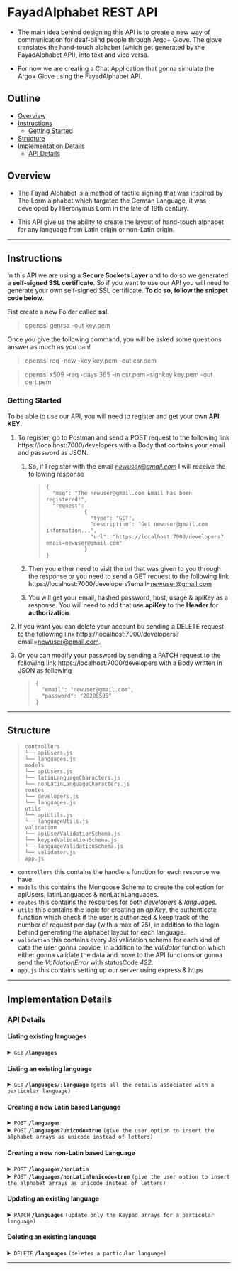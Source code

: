 # FayadAlphabet REST API

- The main idea behind designing this API is to create a new way of communication for deaf-blind people through Argo+ Glove. The glove translates the hand-touch alphabet (which get generated by the FayadAlphabet API), into text and vice versa.

- For now we are creating a Chat Application that gonna simulate the Argo+ Glove using the FayadAlphabet API.

## Outline

- [Overview](#overview)
- [Instructions](#instructions)
  - [Getting Started](#getting-started)
- [Structure](#structure)
- [Implementation Details](#implementation-details)
  - [API Details](#api-details)

## Overview

- The Fayad Alphabet is a method of tactile signing that was inspired by The Lorm alphabet which targeted the German Language, it was developed by Hieronymus Lorm in the late of 19th century.

- This API give us the ability to create the layout of hand-touch alphabet for any language from Latin origin or non-Latin origin.

---

## Instructions

In this API we are using a **Secure Sockets Layer** and to do so we generated a **self-signed SSL certificate**.
So if you want to use our API you will need to generate your own self-signed SSL certificate.
**To do so, follow the snippet code below**.

Fist create a new Folder called **ssl**.

> openssl genrsa -out key.pem

Once you give the following command, you will be asked some questions answer as much as you can!

> openssl req -new -key key.pem -out csr.pem

> openssl x509 -req -days 365 -in csr.pem -signkey key.pem -out cert.pem

### Getting Started

To be able to use our API, you will need to register and get your own **API KEY**.

1.  To register, go to Postman and send a POST request to the following link https://localhost:7000/developers with a Body that contains your email and password as JSON.

    1.  So, if I register with the email *newuser@gmail.com*
        I will receive the following response
        > ```
        > {
        >   "msg": "The newuser@gmail.com Email has been registered!",
        >   "request":
        >             {
        >               "type": "GET",
        >               "description": "Get newuser@gmail.com information...",
        >               "url": "https://localhost:7000/developers?email=newuser@gmail.com"
        >             }
        > }
        > ```
    2.  Then you either need to visit the _url_ that was given to you through the response or you need to send a GET request to the following link https://localhost:7000/developers?email=newuser@gmail.com

    3.  You will get your email, hashed password, host, usage & apiKey as a response. You will need to add that use **apiKey** to the **Header** for **authorization**.

2.  If you want you can delete your account bu sending a DELETE request to the following link https://localhost:7000/developers?email=newuser@gmail.com.

3.  Or you can modify your password by sending a PATCH request to the following link https://localhost:7000/developers with a Body written in JSON as following
    > ```
    > {
    >   "email": "newuser@gmail.com",
    >   "password": "20200505"
    > }
    > ```

---

## Structure

> ```
> controllers
> └── apiUsers.js
> └── languages.js
> models
> └── apiUsers.js
> └── latinLanguageCharacters.js
> └── nonLatinLanguageCharacters.js
> routes
> └── developers.js
> └── languages.js
> utils
> └── apiUtils.js
> └── languageUtils.js
> validation
> └── apiUserValidationSchema.js
> └── keypadValidationSchema.js
> └── languageValidationSchema.js
> └── validator.js
> app.js
> ```

- `controllers` this contains the handlers function for each resource we have.
- `models` this contains the Mongoose Schema to create the collection for apiUsers, latinLanguages & nonLatinLanguages.
- `routes` this contains the resources for both _developers_ & _languages_.
- `utils` this contains the logic for creating an _apiKey_, the authenticate function which check if the user is authorized & keep track of the number of request per day (with a max of 25), in addition to the login behind generating the alphabet layout for each language.
- `validation` this contains every Joi validation schema for each kind of data the user gonna provide, in addition to the _validator_ function which either gonna validate the data and move to the API functions or gonna send the _ValidationError_ with statusCode _422_.
- `app.js` this contains setting up our server using express & https

---

## Implementation Details

### API Details

#### Listing existing languages

<details>
 <summary><code>GET</code> <code><b>/languages</b></code></summary>

##### Parameters

> None

##### Responses

> | http code | content-type       | response                                                |
> | --------- | ------------------ | ------------------------------------------------------- |
> | `200`     | `application/json` | `json`                                                  |
> | `500`     | `application/json` | `{ msg: 'app could not retrieve data from database!' }` |

##### Example

> ```Postman
>  GET -> https://localhost:7000/languages
> ```

</details>

#### Listing an existing language

<details>
 <summary><code>GET</code> <code><b>/languages/:language</b></code> <code>(gets all the details associated with a particular language)</code></summary>

##### Parameters

> | name     | type     |
> | -------- | -------- |
> | language | required |

##### Responses

> | http code | content-type       | response                                                     |
> | --------- | ------------------ | ------------------------------------------------------------ |
> | `200`     | `application/json` | Check the example below                                      |
> | `404`     | `application/json` | `` { msg: `The ${languageQuery} Language is not found!` } `` |

##### Example

> ```Postman
>  GET -> https://localhost:7000/languages/:language
>  Path Variables: KEY -> language, VALUE -> English
> ```

</details>

#### Creating a new Latin based Language

<details>
 <summary><code>POST</code> <code><b>/languages</b></code></summary>

##### Parameters

> None

##### Responses

> | http code | content-type       | response                                               |
> | --------- | ------------------ | ------------------------------------------------------ |
> | `201`     | `application/json` | `The ${newLanguage.language} Language has been added!` |
> | `422`     | `application/json` | `{ msg: error.message.split(':')[2] }`                 |
> | `500`     | `application/json` | `${error.message}`                                     |

##### Example

> ```POSTMAN
>  POST -> https://localhost:7000/languages
>  Body -> {
>            "language": "German",
>            "capsAlphabet": ["A", "B", "C", "D", "E", "F", "G", "H", "I", "J", "K", "L", "M", "N", "O", "P", "Q", "R", "S", "T", "U", "V", "W", "X", "Y", "Z", "Ä", "Ö", "Ü", "ẞ"],
>            "lowerAlphabet": ["a", "b", "c", "d", "e", "f", "g", "h", "i", "j", "k", "l", "m", "n", "o", "p", "q", "r", "s", "t", "u", "v", "w", "x", "y", "z", "ä", "ö", "ü", "ß"]
>          }
> ```

</details>

<details>
 <summary><code>POST</code> <code><b>/languages?unicode=true</b></code> <code>(give the user option to insert the alphabet arrays as unicode instead of letters)</code></summary>

##### Parameters

> None

##### Responses

> | http code | content-type       | response                                               |
> | --------- | ------------------ | ------------------------------------------------------ |
> | `201`     | `application/json` | `The ${newLanguage.language} Language has been added!` |
> | `422`     | `application/json` | `{ msg: error.message.split(':')[2] }`                 |
> | `500`     | `application/json` | `${error.message}`                                     |

##### Example

> ```Postman
>  POST -> https://localhost:7000/languages?unicode=true
>  Body -> {
>           "language": "Spanish",
>           "capsAlphabet": ["0041", "0042", "0043", "0044", "0045", "0046", "0047", "0048", "0049", "004A", "004B", "004C", "004D", "004E", "00D1", "004F", "0050", "0051", "0052", "0053", "0054", "0055", "0056", "0057", "0058", "0059", "005A", "00C1", "00C9", "00CD", "00D3", "00DA", "00DD", "00CA", "00DC"],
>           "lowerAlphabet": ["0061", "0062", "0063", "0064", "0065", "0066", "0067", "0068", "0069", "006A", "006B", "006C", "006D", "006E", "00F1", "006F", "0070", "0071", "0072", "0073", "0074", "0075", "0076", "0077", "0078", "0079", "007A", "00E1", "00E9", "00ED", "00F3", "00FA", "00FD", "00EA", "00FC"],
>           "specialSymbols": ["¡", "@", "¿"],
>           "thirdKeypadLayer": ["0025", "005F", "0027", "0028", "0029", "0024", "00AB", "00BB", "20AC", "002C", "003A", "00A3"],
>           "fourthKeypadLayer": ["005C", "007C", "007E", "003C", "003E", "005E", "005B", "005D", "003B", "007B", "007D", "0060"]
>          }
> ```

</details>

#### Creating a new non-Latin based Language

<details>
 <summary><code>POST</code> <code><b>/languages/nonLatin</b></code></summary>

##### Parameters

> None

##### Responses

> | http code | content-type       | response                                               |
> | --------- | ------------------ | ------------------------------------------------------ |
> | `201`     | `application/json` | `The ${newLanguage.language} Language has been added!` |
> | `422`     | `application/json` | `{ msg: error.message.split(':')[2] }`                 |
> | `500`     | `application/json` | `${error.message}`                                     |

##### Example

> ```Postman
>  POST -> https://localhost:7000/languages/nonLatin
>  Body -> {
>            "language": "Arabic",
>            "Alphabet": ["ا", "ب", "ت", "ث", "ج", "ح", "خ", "د", "ذ", "ر", "ز", "س", "ش", "ص", "ض", "ط", "ظ", "ع", "غ", "ف", "ق", "ك", "ل", "م", "ن", "ه", "و", "ي", "آ", "ى", "ة", "أ", "ؤ", "إ", "ئ", "ء", "ً", "ٌ", "ٍ", "َ", "ُ", "ِ", "ّ", "ْ"],
>            "firstKeypadLayer": ["٧", "٨", "٩", "٤", "٥", "٦", "١", "٢", "٣", "*", "٠", "#"],
>            "thirdKeypadLayer": ["066A", "005F", "0027", "0028", "0029", "0024", "0022", "003A", "20AC", "060C", "061B", "00A3"]
>          }
> ```

</details>

<details>
 <summary><code>POST</code> <code><b>/languages/nonLatin?unicode=true</b></code> <code>(give the user option to insert the alphabet arrays as unicode instead of letters)</code></summary>

##### Parameters

> None

##### Responses

> | http code | content-type       | response                                               |
> | --------- | ------------------ | ------------------------------------------------------ |
> | `201`     | `application/json` | `The ${newLanguage.language} Language has been added!` |
> | `422`     | `application/json` | `{ msg: error.message.split(':')[2] }`                 |
> | `500`     | `application/json` | `${error.message}`                                     |

##### Example

> ```Postman
>  POST -> https://localhost:7000/languages/nonLatin?unicode=true
>  Body ->  {
>             "language": "Arabic",
>             "Alphabet": ['0627','0628','062A','062B','062C','062D', '062E', '062F', '0630', '0631', '0632', '0633', '0634', '0635', '0636', '0637', '0638', '0639', '063A', '0641', '0642', '0643', '0644', '0645', '0646', '0647', '0648', '064A', '0622', '0649', '0629', '0623', '0624', '0625', '0626', '0621', '064B', '064C', '064D', '064E', '064F', '0650', '0651', '0652', '007E'],
>             "firstKeypadLayer": [ '0661', '0662', '0663', '0664', '0665', '0666', '0667', '0668', '0669', '002A', '0660', '0023']
>           }
> ```

</details>

#### Updating an existing language

<details>
  <summary><code>PATCH</code> <code><b>/languages</b></code> <code>(update only the Keypad arrays for a particular language)</code></summary>

##### Parameters

> | name     | type     |
> | -------- | -------- |
> | language | required |

##### Responses

> | http code | content-type       | response                                                 |
> | --------- | ------------------ | -------------------------------------------------------- |
> | `200`     | `application/json` | `The ${newLanguage.language} Language has been updated!` |
> | `422`     | `application/json` | `{ msg: error.message.split(':')[2] }`                   |
> | `500`     | `application/json` | `${error.message}`                                       |

##### Example

> ```Postman
>  PATCH -> https://localhost:7000/languages/:language
>  Path Variables: KEY -> language, VALUE -> English
>  Body -> {
>             "firstKeypadLayer": ["*", "0", "#"]
>          }
> ```

</details>

#### Deleting an existing language

<details>
  <summary><code>DELETE</code> <code><b>/languages</b></code> <code>(deletes a particular language)</code></summary>

##### Parameters

> | name     | type     |
> | -------- | -------- |
> | language | required |

##### Responses

> | http code | content-type       | response                                                      |
> | --------- | ------------------ | ------------------------------------------------------------- |
> | `200`     | `application/json` | `The ${languageQuery} Language has been deleted!`             |
> | `404`     | `application/json` | `` { msg: `The ${languageQuery} Language is not found!` }  `` |

##### Example

> ```Postman
>  DELETE -> https://localhost:7000/languages/:language
>  Path Variables: KEY -> language, VALUE -> German
> ```

</details>

---
